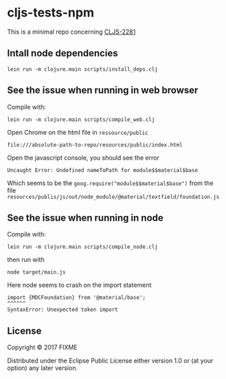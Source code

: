 # cljs-tests-npm

This is a minimal repo concerning [CLJS-2281](https://dev.clojure.org/jira/browse/CLJS-2281)


## Intall node dependencies
```
lein run -m clojure.main scripts/install_deps.clj
```

## See the issue when running in web browser
Compile with:
```
lein run -m clojure.main scripts/compile_web.clj
```

Open Chrome on the html file in `ressource/public`
```
file:///absolute-path-to-repo/resources/public/index.html
```

Open the javascript console, you should see the error
```
Uncaught Error: Undefined nameToPath for module$$material$base
```

Which seems to be the `goog.require("module$$material$base")` from the file
`resources/publis/js/out/node_module/@material/textfield/foundation.js`

## See the issue when running in node
Compile with:
```
lein run -m clojure.main scripts/compile_node.clj
```

then run with
```
node target/main.js
```

Here node seems to crash on the import statement
```
import {MDCFoundation} from '@material/base';
^^^^^^
SyntaxError: Unexpected token import

```


## License

Copyright © 2017 FIXME

Distributed under the Eclipse Public License either version 1.0 or (at
your option) any later version.
